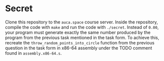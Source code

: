 # Secret

Clone this repository to the `auca.space` course server. Inside the repository, compile the code with `make` and run the code with `./secret`. Instead of `0.00`, your program must generate exactly the same number produced by the program from the previous task mentioned in the task form. To achieve this, recreate the `throw_random_points_into_circle` function from the previous question in the task form in x86-64 assembly under the TODO comment found in `assembly.x86-64.s`.
